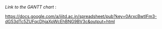 _Link to the GANTT chart_ :

https://docs.google.com/a/iiitd.ac.in/spreadsheet/pub?key=0ArxcBwtlFm3-dG53dTc5ZUFqcDhjaXpWcEhBNG9BV3c&output=html